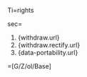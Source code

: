 Ti=rights

sec=<ol><li>{withdraw.url}<li>{withdraw.rectify.url}<li>{data-portability.url}</ol>

=[G/Z/ol/Base]